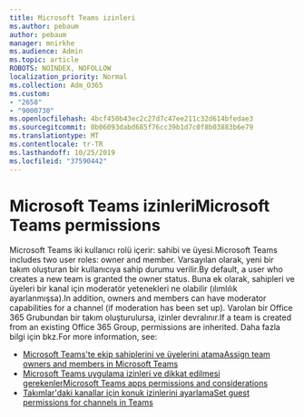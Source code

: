 ```yaml
---
title: Microsoft Teams izinleri
ms.author: pebaum
author: pebaum
manager: mnirkhe
ms.audience: Admin
ms.topic: article
ROBOTS: NOINDEX, NOFOLLOW
localization_priority: Normal
ms.collection: Adm_O365
ms.custom:
- "2658"
- "9000730"
ms.openlocfilehash: 4bcf450b43ec2c27d7c47ee211c32d614bfedae3
ms.sourcegitcommit: 0b06093dabd685f76cc39b1d7c0f8b03883b6e79
ms.translationtype: MT
ms.contentlocale: tr-TR
ms.lasthandoff: 10/25/2019
ms.locfileid: "37590442"
---
```

# <a name="microsoft-teams-permissions"></a><span data-ttu-id="47a0d-102">Microsoft Teams izinleri</span><span class="sxs-lookup"><span data-stu-id="47a0d-102">Microsoft Teams permissions</span></span>

<span data-ttu-id="47a0d-103">Microsoft Teams iki kullanıcı rolü içerir: sahibi ve üyesi.</span><span class="sxs-lookup"><span data-stu-id="47a0d-103">Microsoft Teams includes two user roles: owner and member.</span></span> <span data-ttu-id="47a0d-104">Varsayılan olarak, yeni bir takım oluşturan bir kullanıcıya sahip durumu verilir.</span><span class="sxs-lookup"><span data-stu-id="47a0d-104">By default, a user who creates a new team is granted the owner status.</span></span> <span data-ttu-id="47a0d-105">Buna ek olarak, sahipleri ve üyeleri bir kanal için moderatör yetenekleri ne olabilir (ılımlılık ayarlanmışsa).</span><span class="sxs-lookup"><span data-stu-id="47a0d-105">In addition, owners and members can have moderator capabilities for a channel (if moderation has been set up).</span></span> <span data-ttu-id="47a0d-106">Varolan bir Office 365 Grubundan bir takım oluşturulursa, izinler devralınır.</span><span class="sxs-lookup"><span data-stu-id="47a0d-106">If a team is created from an existing Office 365 Group, permissions are inherited.</span></span> <span data-ttu-id="47a0d-107">Daha fazla bilgi için bkz.</span><span class="sxs-lookup"><span data-stu-id="47a0d-107">For more information, see:</span></span>

- [<span data-ttu-id="47a0d-108">Microsoft Teams'te ekip sahiplerini ve üyelerini atama</span><span class="sxs-lookup"><span data-stu-id="47a0d-108">Assign team owners and members in Microsoft Teams</span></span>](https://docs.microsoft.com/microsoftteams/assign-roles-permissions)
- [<span data-ttu-id="47a0d-109">Microsoft Teams uygulama izinleri ve dikkat edilmesi gerekenler</span><span class="sxs-lookup"><span data-stu-id="47a0d-109">Microsoft Teams apps permissions and considerations</span></span>](https://docs.microsoft.com/microsoftteams/app-permissions)
- [<span data-ttu-id="47a0d-110">Takımlar'daki kanallar için konuk izinlerini ayarlama</span><span class="sxs-lookup"><span data-stu-id="47a0d-110">Set guest permissions for channels in Teams</span></span>](https://support.office.com/article/4756c468-2746-4bfd-a582-736d55fcc169)
